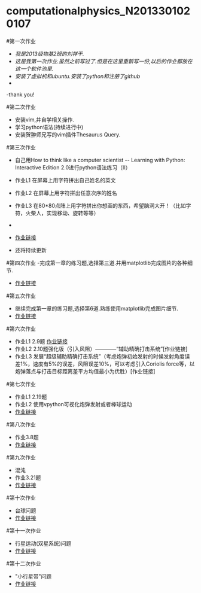 # computationalphysics_N2013301020107
#第一次作业
- *我是2013级物基2班的刘祥干.*
- *这是我第一次作业.虽然之前写过了.但是在这里重新写一份,以后的作业都放在这一个软件池里.*
- *安装了虚拟机和ubuntu.安装了python和注册了github*
- 
-thank you!



#第二次作业
- 安装vim,并自学相关操作.
- 学习python语法(持续进行中)
- 安装贺翀师兄写的vim插件Thesaurus Query.


#第三次作业
- 自己用How to think like a computer scientist -- Learning with Python: Interactive Edition 2.0进行python语法练习（II）
- 作业L1 在屏幕上用字符拼出自己姓名的英文
- 作业L2 在屏幕上用字符拼出任意次序的姓名
- 作业L3 在80*80点阵上用字符拼出你想画的东西，希望脑洞大开！（比如字符，火柴人，实现移动、旋转等等）
-

- [作业链接](https://github.com/computationalphysics2013301020107/-computationalphysics2013301020107-)
- 还将持续更新


#第四次作业
-完成第一章的练习题,选择第三道.并用matplotlib完成图片的各种细节.
- [作业链接](https://github.com/computationalphysics2013301020107/computationalphysics-N_2013301020107/blob/master/README4.md)



#第五次作业
- 继续完成第一章的练习题,选择第6道.熟练使用matplotlib完成图片细节.
- [作业链接](https://github.com/computationalphysics2013301020107/computationalphysics-N_2013301020107/blob/master/readme5.md)

#第六次作业
- 作业L1 2.9题 [作业链接](https://github.com/computationalphysics2013301020107/computationalphysics_N2013301020107/blob/master/README6.md)
- 作业L2 2.10题强化版（引入风阻）————“辅助精确打击系统”[作业链接]
- 作业L3 发展“超级辅助精确打击系统”（考虑炮弹初始发射的时候发射角度误差1%，速度有5%的误差，风阻误差10%，可以考虑引入Coriolis force等，以炮弹落点与打击目标距离差平方均值最小为优胜）[作业链接]

#第七次作业
- 作业L1 2.19题
- 作业L2 使用vpython可视化炮弹发射或者棒球运动
- [作业链接](https://github.com/computationalphysics2013301020107/computationalphysics_N2013301020107/blob/master/chapter2/homework7.md)

#第八次作业
- 作业3.8题
- [作业链接](https://github.com/computationalphysics2013301020107/computationalphysics_N2013301020107/blob/master/chapter3/readme8.md)

#第九次作业
- 混沌
- 作业3.21题
- [作业链接](https://github.com/computationalphysics2013301020107/computationalphysics_N2013301020107/blob/master/chapter3/readme9.md)

#第十次作业
- 台球问题
- [作业链接](https://github.com/computationalphysics2013301020107/computationalphysics_N2013301020107/blob/master/chapter3/homework10/readme10.md)

#第十一次作业
- 行星运动(双星系统)问题
- [作业链接](https://github.com/computationalphysics2013301020107/computationalphysics_N2013301020107/blob/master/chapter4/homework11/readme11.md)
 
#第十二次作业
- "小行星带"问题
- [作业链接](https://github.com/computationalphysics2013301020107/computationalphysics_N2013301020107/blob/master/chapter4/homework12/readme12.md)
